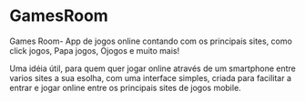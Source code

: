 GamesRoom
=========

Games Room- App de jogos online contando com os principais sites, como click jogos, Papa jogos, Ojogos e muito mais!

Uma idéia útil, para quem quer jogar online através de um smartphone entre varios sites a sua esolha, com uma interface simples, criada para facilitar a entrar e jogar online entre os principais sites de jogos mobile.
